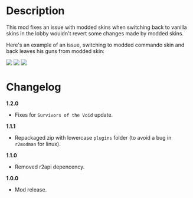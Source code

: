 # Description
This mod fixes an issue with modded skins when switching back to vanilla skins in the lobby wouldn't revert some changes made by modded skins.

Here's an example of an issue, switching to modded commando skin and back leaves his guns from modded skin:

![](https://cdn.discordapp.com/attachments/706089456855154778/769883155250806784/unknown.png) ![](https://cdn.discordapp.com/attachments/706089456855154778/769883239757381693/unknown.png) ![](https://cdn.discordapp.com/attachments/706089456855154778/769883343101493248/unknown.png)

# Changelog
**1.2.0**

* Fixes for `Survivors of the Void` update.

**1.1.1**

* Repackaged zip with lowercase `plugins` folder (to avoid a bug in `r2modman` for linux).

**1.1.0**

* Removed r2api depencency.

**1.0.0**

* Mod release.